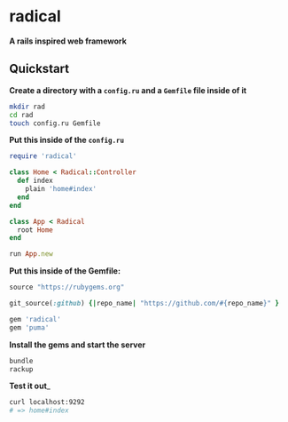 # radical

__A rails inspired web framework__

## Quickstart

__Create a directory with a `config.ru` and a `Gemfile` file inside of it__

```sh
mkdir rad
cd rad
touch config.ru Gemfile
```

__Put this inside of the `config.ru`__

```rb
require 'radical'

class Home < Radical::Controller
  def index
    plain 'home#index'
  end
end

class App < Radical
  root Home
end

run App.new
```

__Put this inside of the Gemfile:__

```rb
source "https://rubygems.org"

git_source(:github) {|repo_name| "https://github.com/#{repo_name}" }

gem 'radical'
gem 'puma'
```

__Install the gems and start the server__

```sh
bundle
rackup
```

__Test it out___

```sh
curl localhost:9292
# => home#index
```
